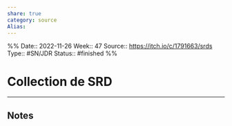 ```yaml
---
share: true 
category: source
Alias:
---
```

%%
Date:: 2022-11-26
Week:: 47
Source:: https://itch.io/c/1791663/srds 
Type:: #SN/JDR 
Status:: #finished 
%%
# Collection de SRD


***

## Notes
